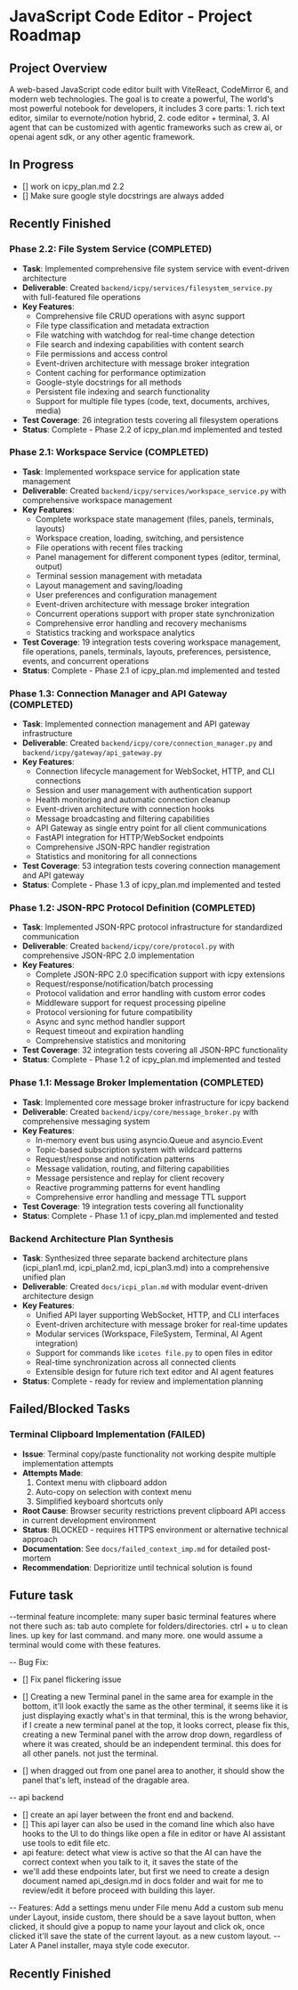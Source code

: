 # JavaScript Code Editor - Project Roadmap

## Project Overview
A web-based JavaScript code editor built with ViteReact, CodeMirror 6, and modern web technologies. The goal is to create a powerful, The world's most powerful notebook for developers, it includes 3 core parts: 1. rich text editor, similar to evernote/notion hybrid, 2. code editor + terminal, 3. AI agent that can be customized with agentic frameworks such as crew ai, or openai agent sdk, or any other agentic framework.

## In Progress
- [] work on icpy_plan.md 2.2
- [] Make sure google style docstrings are always added
## Recently Finished

### Phase 2.2: File System Service (COMPLETED)
- **Task**: Implemented comprehensive file system service with event-driven architecture
- **Deliverable**: Created `backend/icpy/services/filesystem_service.py` with full-featured file operations
- **Key Features**:
  - Comprehensive file CRUD operations with async support
  - File type classification and metadata extraction
  - File watching with watchdog for real-time change detection
  - File search and indexing capabilities with content search
  - File permissions and access control
  - Event-driven architecture with message broker integration
  - Content caching for performance optimization
  - Google-style docstrings for all methods
  - Persistent file indexing and search functionality
  - Support for multiple file types (code, text, documents, archives, media)
- **Test Coverage**: 26 integration tests covering all filesystem operations
- **Status**: Complete - Phase 2.2 of icpy_plan.md implemented and tested

### Phase 2.1: Workspace Service (COMPLETED)
- **Task**: Implemented workspace service for application state management
- **Deliverable**: Created `backend/icpy/services/workspace_service.py` with comprehensive workspace management
- **Key Features**:
  - Complete workspace state management (files, panels, terminals, layouts)
  - Workspace creation, loading, switching, and persistence
  - File operations with recent files tracking
  - Panel management for different component types (editor, terminal, output)
  - Terminal session management with metadata
  - Layout management and saving/loading
  - User preferences and configuration management
  - Event-driven architecture with message broker integration
  - Concurrent operations support with proper state synchronization
  - Comprehensive error handling and recovery mechanisms
  - Statistics tracking and workspace analytics
- **Test Coverage**: 19 integration tests covering workspace management, file operations, panels, terminals, layouts, preferences, persistence, events, and concurrent operations
- **Status**: Complete - Phase 2.1 of icpy_plan.md implemented and tested

### Phase 1.3: Connection Manager and API Gateway (COMPLETED)
- **Task**: Implemented connection management and API gateway infrastructure
- **Deliverable**: Created `backend/icpy/core/connection_manager.py` and `backend/icpy/gateway/api_gateway.py`
- **Key Features**:
  - Connection lifecycle management for WebSocket, HTTP, and CLI connections
  - Session and user management with authentication support
  - Health monitoring and automatic connection cleanup
  - Event-driven architecture with connection hooks
  - Message broadcasting and filtering capabilities
  - API Gateway as single entry point for all client communications
  - FastAPI integration for HTTP/WebSocket endpoints
  - Comprehensive JSON-RPC handler registration
  - Statistics and monitoring for all connections
- **Test Coverage**: 53 integration tests covering connection management and API gateway
- **Status**: Complete - Phase 1.3 of icpy_plan.md implemented and tested

### Phase 1.2: JSON-RPC Protocol Definition (COMPLETED)
- **Task**: Implemented JSON-RPC protocol infrastructure for standardized communication
- **Deliverable**: Created `backend/icpy/core/protocol.py` with comprehensive JSON-RPC 2.0 implementation
- **Key Features**:
  - Complete JSON-RPC 2.0 specification support with icpy extensions
  - Request/response/notification/batch processing
  - Protocol validation and error handling with custom error codes
  - Middleware support for request processing pipeline
  - Protocol versioning for future compatibility
  - Async and sync method handler support
  - Request timeout and expiration handling
  - Comprehensive statistics and monitoring
- **Test Coverage**: 32 integration tests covering all JSON-RPC functionality
- **Status**: Complete - Phase 1.2 of icpy_plan.md implemented and tested

### Phase 1.1: Message Broker Implementation (COMPLETED)
- **Task**: Implemented core message broker infrastructure for icpy backend
- **Deliverable**: Created `backend/icpy/core/message_broker.py` with comprehensive messaging system
- **Key Features**:
  - In-memory event bus using asyncio.Queue and asyncio.Event
  - Topic-based subscription system with wildcard patterns
  - Request/response and notification patterns
  - Message validation, routing, and filtering capabilities
  - Message persistence and replay for client recovery
  - Reactive programming patterns for event handling
  - Comprehensive error handling and message TTL support
- **Test Coverage**: 19 integration tests covering all functionality
- **Status**: Complete - Phase 1.1 of icpy_plan.md implemented and tested

### Backend Architecture Plan Synthesis
- **Task**: Synthesized three separate backend architecture plans (icpi_plan1.md, icpi_plan2.md, icpi_plan3.md) into a comprehensive unified plan
- **Deliverable**: Created `docs/icpi_plan.md` with modular event-driven architecture design
- **Key Features**:
  - Unified API layer supporting WebSocket, HTTP, and CLI interfaces
  - Event-driven architecture with message broker for real-time updates
  - Modular services (Workspace, FileSystem, Terminal, AI Agent integration)
  - Support for commands like `icotes file.py` to open files in editor
  - Real-time synchronization across all connected clients
  - Extensible design for future rich text editor and AI agent features
- **Status**: Complete - ready for review and implementation planning

## Failed/Blocked Tasks

### Terminal Clipboard Implementation (FAILED)
- **Issue**: Terminal copy/paste functionality not working despite multiple implementation attempts
- **Attempts Made**: 
  1. Context menu with clipboard addon
  2. Auto-copy on selection with context menu
  3. Simplified keyboard shortcuts only
- **Root Cause**: Browser security restrictions prevent clipboard API access in current development environment
- **Status**: BLOCKED - requires HTTPS environment or alternative technical approach
- **Documentation**: See `docs/failed_context_imp.md` for detailed post-mortem
- **Recommendation**: Deprioritize until technical solution is found

## Future task
--terminal feature incomplete:
many super basic terminal features where not there such as:
tab auto complete for folders/directories.
ctrl + u to clean lines.
up key for last command.
and many more. one would assume a terminal would come with these features.

-- Bug Fix:
- [] Fix panel flickering issue
- [] Creating a new Terminal panel in the same area for example in the bottom, it'll look exactly the same as the other terminal, it seems like it is just displaying exactly what's in that terminal, this is the wrong behavior, if I create a new terminal panel at the top, it looks correct, please fix this, creating a new Terminal panel with the arrow drop down, regardless of where it was created, should be an independent terminal. this does for all other panels. not just the terminal.

- [] when dragged out from one panel area to another, it should show the panel that's left, instead of the dragable area.

-- api backend
- [] create an api layer between the front end and backend.
- [] This api layer can also be used in the comand line which also have hooks to the UI to do things like open a file in editor or have AI assistant use tools to edit file etc.
- api feature: detect what view is active so that the AI can have the correct context when you talk to it, it saves the state of the
- we'll add these endpoints later, but first we need to create a design document named api_design.md in docs folder and wait for me to review/edit it before proceed with building this layer.

-- Features:
Add a settings menu under File menu
Add a custom sub menu under Layout, inside custom, there should be a save layout button, when clicked, it should give a popup to name your layout and click ok, once clicked it'll save the state of the current layout. as a new custom layout.
-- Later
A Panel installer,
maya style code executor.

## Recently Finished


